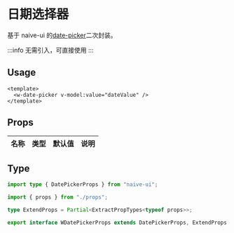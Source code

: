 # 日期选择器

基于 naive-ui 的[date-picker](https://www.naiveui.com/zh-CN/os-theme/components/date-picker)二次封装。

:::info
无需引入，可直接使用
:::

## Usage

```vue
<template>
  <w-date-picker v-model:value="dateValue" />
</template>
```

## Props

| 名称 | 类型 | 默认值 | 说明 |
| ---- | ---- | ------ | ---- |

## Type

```ts
import type { DatePickerProps } from "naive-ui";

import { props } from "./props";

type ExtendProps = Partial<ExtractPropTypes<typeof props>>;

export interface WDatePickerProps extends DatePickerProps, ExtendProps {}
```
